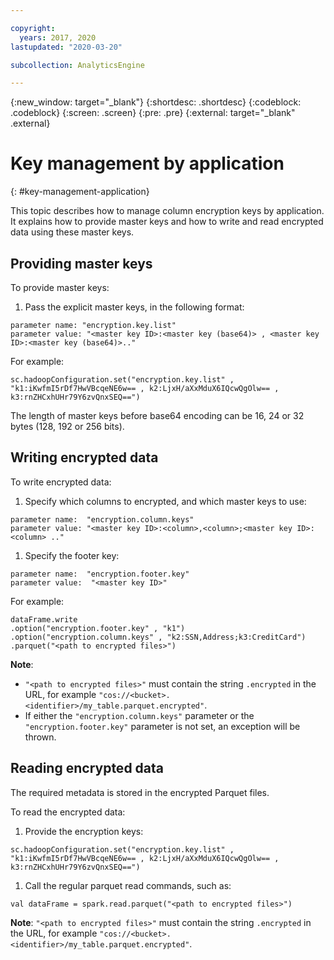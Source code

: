 ```yaml
---

copyright:
  years: 2017, 2020
lastupdated: "2020-03-20"

subcollection: AnalyticsEngine

---
```


<!-- Attribute definitions -->
{:new_window: target="_blank"}
{:shortdesc: .shortdesc}
{:codeblock: .codeblock}
{:screen: .screen}
{:pre: .pre}
{:external: target="_blank" .external}

# Key management by application
{: #key-management-application}

This topic describes how to manage  column encryption keys by application. It explains how to provide master keys and how to write and read encrypted data using these master keys.

## Providing master keys

To provide master keys:

1. Pass the explicit master keys, in the following format:

  ```
  parameter name: "encryption.key.list"
  parameter value: "<master key ID>:<master key (base64)> , <master key ID>:<master key (base64)>.."
  ```

 For example:
 ```
 sc.hadoopConfiguration.set("encryption.key.list" , "k1:iKwfmI5rDf7HwVBcqeNE6w== , k2:LjxH/aXxMduX6IQcwQgOlw== , k3:rnZHCxhUHr79Y6zvQnxSEQ==")
 ```
 The length of master keys before base64 encoding can be 16, 24 or 32 bytes (128, 192 or 256 bits).

## Writing encrypted data

To write encrypted data:

1. Specify which columns to encrypted, and which master keys to use:
  ```
  parameter name:  "encryption.column.keys"
  parameter value: "<master key ID>:<column>,<column>;<master key ID>:<column> .."
  ```
1. Specify the footer key:
  ```
  parameter name:  "encryption.footer.key"
  parameter value:  "<master key ID>"
  ```
  For example:
  ```
  dataFrame.write
  .option("encryption.footer.key" , "k1")
  .option("encryption.column.keys" , "k2:SSN,Address;k3:CreditCard")
  .parquet("<path to encrypted files>")
  ```
  **Note**:
 - `"<path to encrypted files>"` must contain the string `.encrypted` in the URL, for example `"cos://<bucket>.<identifier>/my_table.parquet.encrypted"`.
 - If either the `"encryption.column.keys"` parameter or the  `"encryption.footer.key"` parameter is not set, an exception will be thrown.

## Reading encrypted data

The required metadata is stored in the encrypted Parquet files.

To read the encrypted data:

1. Provide the encryption keys:

  ```
  sc.hadoopConfiguration.set("encryption.key.list" , "k1:iKwfmI5rDf7HwVBcqeNE6w== , k2:LjxH/aXxMduX6IQcwQgOlw== , k3:rnZHCxhUHr79Y6zvQnxSEQ==")
  ```
1. Call the regular parquet read commands, such as:
  ```
  val dataFrame = spark.read.parquet("<path to encrypted files>")
  ```

  **Note**: `"<path to encrypted files>"` must contain the string `.encrypted` in the URL, for example `"cos://<bucket>.<identifier>/my_table.parquet.encrypted"`.
